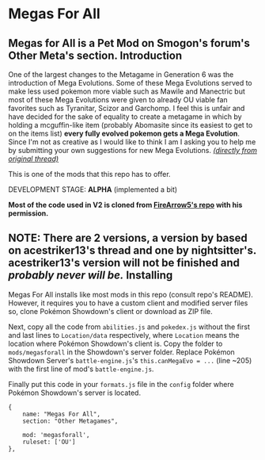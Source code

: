 Megas For All
================================
Megas for All is a Pet Mod on Smogon's forum's Other Meta's section.
Introduction
--------------------------------
One of the largest changes to the Metagame in Generation 6 was the introduction of Mega Evolutions. Some of these Mega Evolutions served to make less used pokemon more viable such as Mawile and Manectric but most of these Mega Evolutions were given to already OU viable fan favorites such as Tyranitar, Scizor and Garchomp. I feel this is unfair and have decided for the sake of equality to create a metagame in which by holding a mcguffin-like item (probably Abomasite since its easiest to get to on the items list) **every fully evolved pokemon gets a Mega Evolution**. Since I'm not as creative as I would like to think I am I asking you to help me by submitting your own suggestions for new Mega Evolutions. *[(directly from original thread)][1]*

This is one of the mods that this repo has to offer.

DEVELOPMENT STAGE: **ALPHA** (implemented a bit)

**Most of the code used in V2 is cloned from [FireArrow5's repo][2] with his permission.**

  [1]: http://www.smogon.com/forums/threads/3507391/
  [2]: https://github.com/FireArrow5/Megas-For-All
**NOTE**: There are 2 versions, a version by based on acestriker13's thread and one by nightsitter's.
acestriker13's version will not be finished and *probably never will be.*
Installing
--------------------------------
Megas For All installs like most mods in this repo (consult repo's README). However, it requires you to have a custom client and modified server files so, clone Pokémon Showdown's client or download as ZIP file.

Next, copy all the code from ```abilities.js``` and ```pokedex.js``` without the first and last lines to ```Location/data``` respectively, where ```Location``` means the location where Pokémon Showdown's client is. Copy the folder to ```mods/megasforall``` in the Showdown's server folder. Replace Pokémon Showdown Server's ```battle-engine.js```'s ```this.canMegaEvo = ...``` (line ~205) with the first line of mod's ```battle-engine.js```.

Finally put this code in your ```formats.js``` file in the ```config``` folder where Pokémon Showdown's server is located.
```
{
	name: "Megas For All",
	section: "Other Metagames",

	mod: 'megasforall',
	ruleset: ['OU']
},
```
